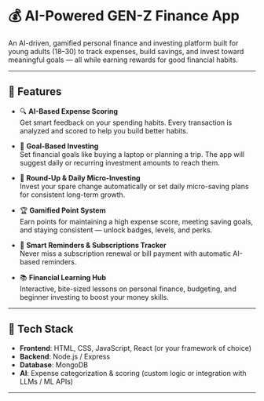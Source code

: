 # 💰 AI-Powered GEN-Z Finance App

An AI-driven, gamified personal finance and investing platform built for young adults (18–30) to track expenses, build savings, and invest toward meaningful goals — all while earning rewards for good financial habits.

---

## 🚀 Features

- 🔍 **AI-Based Expense Scoring**  
  Get smart feedback on your spending habits. Every transaction is analyzed and scored to help you build better habits.

- 🎯 **Goal-Based Investing**  
  Set financial goals like buying a laptop or planning a trip. The app will suggest daily or recurring investment amounts to reach them.

- 💸 **Round-Up & Daily Micro-Investing**  
  Invest your spare change automatically or set daily micro-saving plans for consistent long-term growth.

- 🏆 **Gamified Point System**  
  Earn points for maintaining a high expense score, meeting saving goals, and staying consistent — unlock badges, levels, and perks.

- 🔔 **Smart Reminders & Subscriptions Tracker**  
  Never miss a subscription renewal or bill payment with automatic AI-based reminders.

- 📚 **Financial Learning Hub**  
  Interactive, bite-sized lessons on personal finance, budgeting, and beginner investing to boost your money skills.

---

## 🧠 Tech Stack

- **Frontend**: HTML, CSS, JavaScript, React (or your framework of choice) 
- **Backend**: Node.js / Express  
- **Database**: MongoDB  
- **AI**: Expense categorization & scoring (custom logic or integration with LLMs / ML APIs)

---
